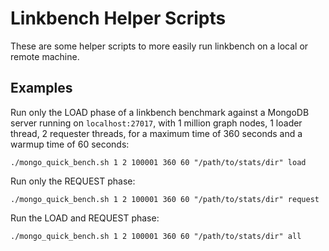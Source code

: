 # Linkbench Helper Scripts

These are some helper scripts to more easily run linkbench on a local or remote machine.

## Examples

Run only the LOAD phase of a linkbench benchmark against a MongoDB server running on `localhost:27017`, with
1 million graph nodes, 1 loader thread, 2 requester threads, for a maximum time of 360 seconds and a warmup time
of 60 seconds:

```
./mongo_quick_bench.sh 1 2 100001 360 60 "/path/to/stats/dir" load
```

Run only the REQUEST phase:

```
./mongo_quick_bench.sh 1 2 100001 360 60 "/path/to/stats/dir" request
```

Run the LOAD and REQUEST phase:

```
./mongo_quick_bench.sh 1 2 100001 360 60 "/path/to/stats/dir" all
```